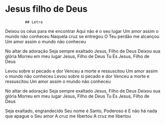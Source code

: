 # Jesus filho de Deus

             ## Letra
             
Deixou os céus para me encontrar
Aqui não é o seu lugar
Um amor assim o mundo não conheceu
Naquela cruz se entregou
O Teu perdão me alcançou
Um amor assim o mundo não conheceu

No altar de adoração
Seja sempre exaltado
Jesus, Filho de Deus
Deixou sua glória
Morreu em meu lugar
Jesus, Filho de Deus
Tu És Jesus, Filho de Deus

Levou sobre si pecado e dor
Venceu a morte e ressuscitou
Um amor assim o mundo não conheceu
Levou sobre si pecado e dor
Venceu a morte e ressuscitou
Um amor assim o mundo não conheceu

No altar de adoração
Seja sempre exaltado
Jesus, Filho de Deus
Deixou sua glória
Morreu em meu lugar
Jesus, Filho de Deus
Tu És Jesus, Filho de Deus

Seja exaltado, engrandecido
Seu nome é Santo, Poderoso é
E não há nada que apague o Seu amor
A cruz me libertou
A cruz me libertou             
